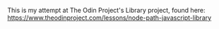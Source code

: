 This is my attempt at The Odin Project's Library project, found here: https://www.theodinproject.com/lessons/node-path-javascript-library


